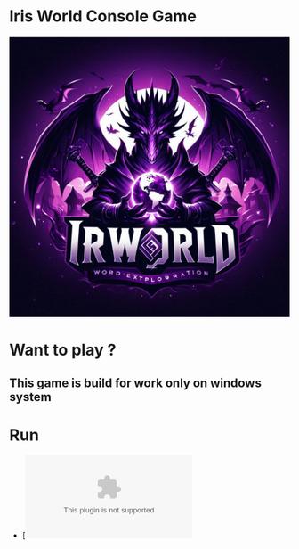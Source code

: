# Iris World Console Game

![Logo](https://github.com/loveonyou/IrWorld/blob/main/Mock-up/logo.jpeg)

# Want to play ? 

## This game is build for work only on windows system

# Run

- [![Dowload](https://github.com/loveonyou/IrWorld/blob/main/IrWorld.exe)
